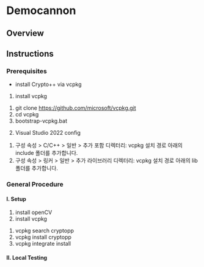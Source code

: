 # Democannon


## Overview

## Instructions
### Prerequisites
* install Crypto++ via vcpkg
1. install vcpkg
  1) git clone https://github.com/microsoft/vcpkg.git
  2) cd vcpkg
  3) bootstrap-vcpkg.bat

2. Visual Studio 2022 config
  1) 구성 속성 > C/C++ > 일반 > 추가 포함 디렉터리: vcpkg 설치 경로 아래의 include 폴더를 추가합니다.
  2) 구성 속성 > 링커 > 일반 > 추가 라이브러리 디렉터리: vcpkg 설치 경로 아래의 lib 폴더를 추가합니다. 

### General Procedure
#### I. Setup
1. install openCV
2. install vcpkg
  1) vcpkg search cryptopp
  2) vcpkg install cryptopp
  3) vcpkg integrate install



#### II. Local Testing



